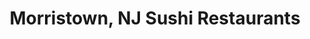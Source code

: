 ---
layout: city
title: Morristown, NJ Sushi Restaurants
permalink: /new-jersey/morristown/
stateAbbr: NJ
stateName: New Jersey
cityName: Morristown

---